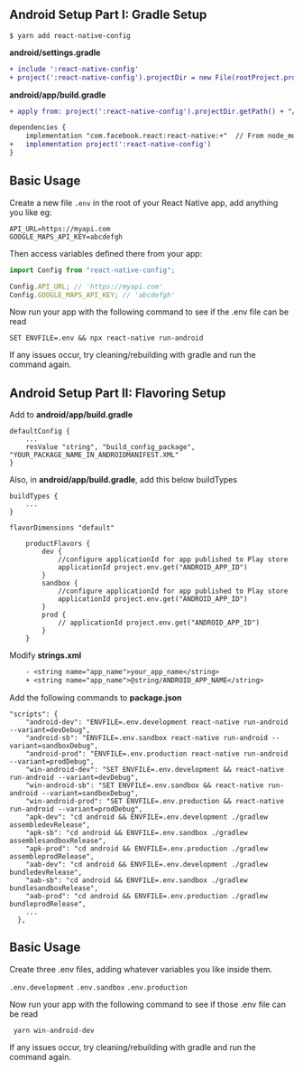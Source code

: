 ## Android Setup Part I: Gradle Setup

```
$ yarn add react-native-config
```
 

**android/settings.gradle**
```diff
+ include ':react-native-config'
+ project(':react-native-config').projectDir = new File(rootProject.projectDir, '../node_modules/react-native-config/android')
```

**android/app/build.gradle**
```diff
+ apply from: project(':react-native-config').projectDir.getPath() + "/dotenv.gradle"
```

```diff
dependencies {
	implementation "com.facebook.react:react-native:+"  // From node_modules
+	implementation project(':react-native-config')
}
```

## Basic Usage
Create a new file `.env` in the root of your React Native app, add anything you like eg:

```
API_URL=https://myapi.com
GOOGLE_MAPS_API_KEY=abcdefgh
```

Then access variables defined there from your app:

```js
import Config from "react-native-config";

Config.API_URL; // 'https://myapi.com'
Config.GOOGLE_MAPS_API_KEY; // 'abcdefgh'
```

Now run your app with the following command to see if the .env file can be read
```
SET ENVFILE=.env && npx react-native run-android
```

If any issues occur, try cleaning/rebuilding with gradle and run the command again.


## Android Setup Part II: Flavoring Setup

Add to **android/app/build.gradle**
```
defaultConfig {
    ...
    resValue "string", "build_config_package", "YOUR_PACKAGE_NAME_IN_ANDROIDMANIFEST.XML"
}
```

Also, in **android/app/build.gradle**, add this below buildTypes
```
buildTypes {
    ...
}

flavorDimensions "default"  

    productFlavors {
        dev {
            //configure applicationId for app published to Play store
            applicationId project.env.get("ANDROID_APP_ID")
        }
        sandbox {
            //configure applicationId for app published to Play store
            applicationId project.env.get("ANDROID_APP_ID")
        }
        prod {
            // applicationId project.env.get("ANDROID_APP_ID")
        }
    }
```
Modify **strings.xml**
```diff
    - <string name="app_name">your_app_name</string>
    + <string name="app_name">@string/ANDROID_APP_NAME</string>
```
Add the following commands to **package.json**
```
"scripts": {
    "android-dev": "ENVFILE=.env.development react-native run-android --variant=devDebug",
    "android-sb": "ENVFILE=.env.sandbox react-native run-android --variant=sandboxDebug",
    "android-prod": "ENVFILE=.env.production react-native run-android --variant=prodDebug",
    "win-android-dev": "SET ENVFILE=.env.development && react-native run-android --variant=devDebug",
    "win-android-sb": "SET ENVFILE=.env.sandbox && react-native run-android --variant=sandboxDebug",
    "win-android-prod": "SET ENVFILE=.env.production && react-native run-android --variant=prodDebug",
    "apk-dev": "cd android && ENVFILE=.env.development ./gradlew assembledevRelease",
    "apk-sb": "cd android && ENVFILE=.env.sandbox ./gradlew assemblesandboxRelease",
    "apk-prod": "cd android && ENVFILE=.env.production ./gradlew assembleprodRelease",
    "aab-dev": "cd android && ENVFILE=.env.development ./gradlew bundledevRelease",
    "aab-sb": "cd android && ENVFILE=.env.sandbox ./gradlew bundlesandboxRelease",
    "aab-prod": "cd android && ENVFILE=.env.production ./gradlew bundleprodRelease",
    ...
  },
```

## Basic Usage
Create three .env files, adding whatever variables you like inside them.

`.env.development`
`.env.sandbox`
`.env.production`

Now run your app with the following command to see if those .env file can be read
```
 yarn win-android-dev 
```

If any issues occur, try cleaning/rebuilding with gradle and run the command again.





